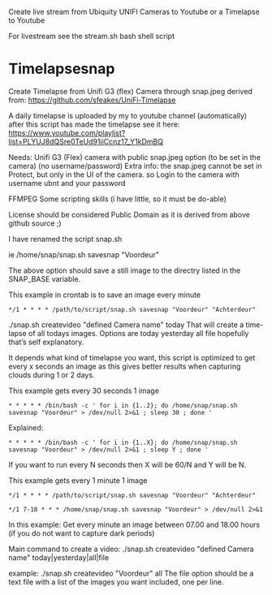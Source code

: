 Create live stream from Ubiquity UNIFI Cameras to Youtube or a Timelapse to Youtube

For livestream see the stream.sh bash shell script

# Timelapsesnap
Create Timelapse from Unifi G3 (flex) Camera through snap.jpeg
derived from: https://github.com/sfeakes/UniFi-Timelapse

A daily timelapse is uploaded by my to youtube channel (automatically) after this script has made the timelapse
see it here: https://www.youtube.com/playlist?list=PLYUJ8dQSre0TeUd91iiCcnz17_Y1kDmBQ

Needs:
Unifi G3 (Flex) camera with public snap.jpeg option (to be set in the camera) (no username/password)
Extra info: the snap.jpeg cannot be set in Protect, but only in the UI of the camera. so Login to the camera with username ubnt and your password

FFMPEG
Some scripting skills (i have little, so it must be do-able)


License should be considered Public Domain as it is derived from above github source ;)

I have renamed the script snap.sh

ie
/home/snap/snap.sh savesnap "Voordeur"

The above option should save a still image to the directry listed in the SNAP_BASE variable. 

This example in crontab is to save an image every minute

`*/1 * * * * /path/to/script/snap.sh savesnap "Voordeur" "Achterdeur"`

./snap.sh createvideo "defined Camera name" today
That will create a time-lapse of all todays images. Options are today yesterday all file hopefully that’s self explanatory.

It depends what kind of timelapse you want, this script is optimized to get every x seconds an image as this gives better results when
capturing clouds during 1 or 2 days. 

This example gets every 30 seconds 1 image

`* * * * * /bin/bash -c ' for i in {1..2}; do /home/snap/snap.sh savesnap "Voordeur" > /dev/null 2>&1 ; sleep 30 ; done '`

Explained:

`* * * * * /bin/bash -c ' for i in {1..X}; do /home/snap/snap.sh savesnap "Voordeur" > /dev/null 2>&1 ; sleep Y ; done '`

If you want to run every N seconds then X will be 60/N and Y will be N.

This example gets every 1 minute 1 image

`*/1 * * * * /path/to/script/snap.sh savesnap "Voordeur" "Achterdeur"`

`*/1 7-18 * * * /home/snap/snap.sh savesnap "Voordeur" > /dev/null 2>&1`

In this example: Get every minute an image between 07.00 and 18.00 hours (if you do not want to capture dark periods)

Main command to create a video:
./snap.sh createvideo "defined Camera name" today|yesterday|all|file

example:
./snap.sh createvideo "Voordeur" all
The file option should be a text file with a list of the images you want included, one per line.
